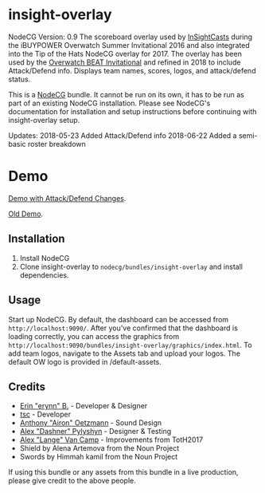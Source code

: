 # insight-overlay
NodeCG Version: 0.9
The scoreboard overlay used by [InSightCasts](https://twitter.com/InSightCasts) during the iBUYPOWER Overwatch Summer Invitational 2016 and also integrated into the Tip of the Hats NodeCG overlay for 2017. The overlay has been used by the [Overwatch BEAT Invitational](https://beat.gl/) and refined in 2018 to include Attack/Defend info. Displays team names, scores, logos, and attack/defend status.

This is a [NodeCG](http://github.com/nodecg/nodecg) bundle. It cannot be run on its own, it has to be run as part of an existing NodeCG installation. Please see NodeCG's documentation for installation and setup instructions before continuing with insight-overlay setup.

Updates:
2018-05-23 Added Attack/Defend info
2018-06-22 Added a semi-basic roster breakdown

# Demo
[Demo with Attack/Defend Changes](https://www.youtube.com/watch?v=zFQtrLPMDJQ&feature=youtu.be).

[Old Demo](https://www.youtube.com/watch?v=7yH11I-1qtI&feature=youtu.be).


## Installation
1. Install NodeCG
2. Clone insight-overlay to `nodecg/bundles/insight-overlay` and install dependencies.

## Usage
Start up NodeCG. By default, the dashboard can be accessed from `http://localhost:9090/`.
After you've confirmed that the dashboard is loading correctly, you can access the graphics from
`http://localhost:9090/bundles/insight-overlay/graphics/index.html`.
To add team logos, navigate to the Assets tab and upload your logos. The default OW logo is provided in /default-assets.

## Credits
- [Erin "erynn" B.](https://github.com/erynnb) - Developer & Designer
- [tsc](https://github.com/thesupremecommander) - Developer
- [Anthony "Airon" Oetzmann](http://aironaudio.weebly.com/) - Sound Design
- [Alex "Dashner" Pylyshyn](https://twitter.com/dashnerrr) - Designer & Testing
- [Alex "Lange" Van Camp](http://alexvan.camp/) - Improvements from TotH2017
- Shield by Alena Artemova from the Noun Project
- Swords by Himmah kamil from the Noun Project

If using this bundle or any assets from this bundle in a live production, please give credit to the above people.
